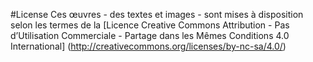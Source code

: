 #License
Ces œuvres - des textes et images - sont mises à disposition selon les termes de la [Licence Creative Commons Attribution - Pas d’Utilisation Commerciale - Partage dans les Mêmes Conditions 4.0 International] (http://creativecommons.org/licenses/by-nc-sa/4.0/)
